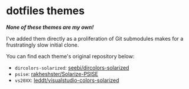 dotfiles themes
===============

***None of these themes are my own!***

I've added them directly as a proliferation of Git submodules makes for a frustratingly slow initial clone.

You can find each theme's original repository below:

- `dircolors-solarized`: [seebi/dircolors-solarized](https://github.com/seebi/dircolors-solarized)
- `psise`: [rakheshster/Solarize-PSISE](https://github.com/rakheshster/Solarize-PSISE)
- `vs20XX`: [leddt/visualstudio-colors-solarized](https://github.com/leddt/visualstudio-colors-solarized.git)

